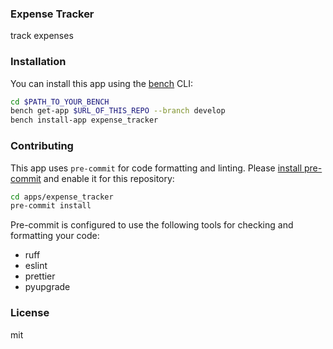 ### Expense Tracker

track expenses

### Installation

You can install this app using the [bench](https://github.com/frappe/bench) CLI:

```bash
cd $PATH_TO_YOUR_BENCH
bench get-app $URL_OF_THIS_REPO --branch develop
bench install-app expense_tracker
```

### Contributing

This app uses `pre-commit` for code formatting and linting. Please [install pre-commit](https://pre-commit.com/#installation) and enable it for this repository:

```bash
cd apps/expense_tracker
pre-commit install
```

Pre-commit is configured to use the following tools for checking and formatting your code:

- ruff
- eslint
- prettier
- pyupgrade

### License

mit
